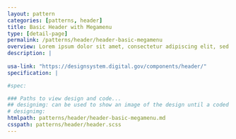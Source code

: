 ```yaml
---
layout: pattern
categories: [patterns, header]
title: Basic Header with Megamenu
type: [detail-page]
permalink: /patterns/header/header-basic-megamenu
overview: Lorem ipsum dolor sit amet, consectetur adipiscing elit, sed do eiusmod tempor incididunt ut labore et dolore magna aliqua. Interdum velit euismod in pellentesque. 
description: |
    
usa-link: "https://designsystem.digital.gov/components/header/"
specification: |

#spec:

### Paths to view design and code... 
## designimg: can be used to show an image of the design until a coded version can be created. The htmlpath & csspath should be located in the pattens folder. Read more about creating coded components in /docs/creating-patterns 
# designimg: 
htmlpath: patterns/header/header-basic-megamenu.md
csspath: patterns/header/header.scss
---
```

